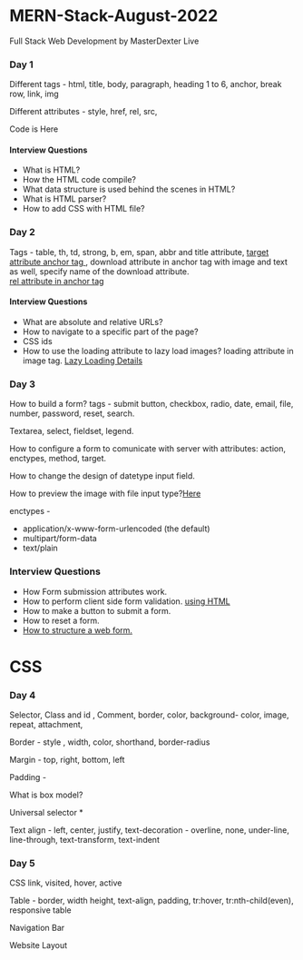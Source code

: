 # MERN-Stack-August-2022
Full Stack Web Development by MasterDexter Live


### Day 1

Different tags - html, title, body, paragraph, heading 1 to 6, anchor, break row, link, img

Different attributes - style, href, rel, src,

Code is Here

#### Interview Questions
- What is HTML?
- How the HTML code compile?
- What data structure is used behind the scenes in HTML?
- What is HTML parser?
- How to add CSS with HTML file?


### Day 2

Tags - table, th, td, strong, b, em, span, abbr and title attribute, <a href="https://developer.mozilla.org/en-US/docs/Web/HTML/Element/a"> target attribute anchor tag </a>, download attribute in anchor tag with image and text as well, specify name of the download attribute.<br>
<a href="https://developer.mozilla.org/en-US/docs/Web/HTML/Attributes/rel">
  rel attribute in anchor tag
</a>

#### Interview Questions

- What are absolute and relative URLs?
- How to navigate to a specific part of the page? 
- CSS ids
- How to use the loading attribute to lazy load images? loading attribute in image tag. <a href="https://developer.mozilla.org/en-US/docs/Web/Performance/Lazy_loading">Lazy Loading Details</a>


### Day 3

How to build a form? tags - submit button, checkbox, radio, date, email, file, number, password, reset, search.

Textarea, select, fieldset, legend.

How to configure a form to comunicate with
server with attributes: action, enctypes, method,
target.

How to change the design of datetype input field.

How to preview the image with file input type?<a href="https://w3collective.com/preview-selected-img-file-input-js/">Here </a>

enctypes - 
- application/x-www-form-urlencoded (the default)
- multipart/form-data
- text/plain

### Interview Questions
- How Form submission attributes work.
- How to perform client side form validation. <a href="https://developer.mozilla.org/en-US/docs/Learn/Forms/Form_validation">using HTML</a>
- How to make a button to submit a form.
- How to reset a form.
- <a href="https://developer.mozilla.org/en-US/docs/Learn/Forms/How_to_structure_a_web_form">How to structure a web form.</a>

# CSS

### Day 4

Selector, Class and id , Comment, border, color, 
background-  color, image, repeat, attachment, 

Border - style , width, color, shorthand, border-radius

Margin - top, right, bottom, left

Padding - 

What is box model?

Universal selector *

Text align - left, center, justify, text-decoration - overline, none, under-line, line-through, text-transform, text-indent

### Day 5

CSS link, visited, hover, active

Table - border, width height, text-align, padding, tr:hover, tr:nth-child(even), responsive table

Navigation Bar

Website Layout
